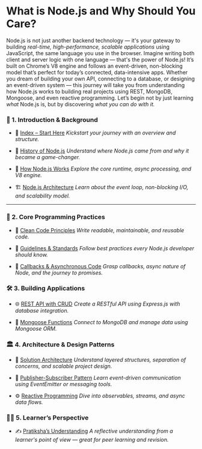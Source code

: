 # What is Node.js and Why Should You Care?

Node.js is not just another backend technology — it's your gateway to building *real-time, high-performance, scalable applications* using JavaScript, the same language you use in the browser. Imagine writing both client and server logic with one language — that's the power of Node.js! It’s built on Chrome’s V8 engine and follows an event-driven, non-blocking model that’s perfect for today’s connected, data-intensive apps. Whether you dream of building your own API, connecting to a database, or designing an event-driven system — this journey will take you from understanding how Node.js works to building real projects using REST, MongoDB, Mongoose, and even reactive programming. Let’s begin not by just learning *what* Node.js is, but by discovering *what you can do with it.*

### 🔰 1. **Introduction & Background**

* 📘 [Index – Start Here](https://github.com/RaviTambade/TFLNodeJS/blob/main/notes/nodejs/index.md)
  *Kickstart your journey with an overview and structure.*

* 📜 [History of Node.js](https://github.com/RaviTambade/TFLNodeJS/blob/main/notes/nodejs/history.md)
  *Understand where Node.js came from and why it became a game-changer.*

* 🧠 [How Node.js Works](https://github.com/RaviTambade/TFLNodeJS/blob/main/notes/nodejs/hownodejsworks.md)
  *Explore the core runtime, async processing, and V8 engine.*

* 🏗️ [Node.js Architecture](https://github.com/RaviTambade/TFLNodeJS/blob/main/notes/nodejs/nodejsarchitecture.md)
  *Learn about the event loop, non-blocking I/O, and scalability model.*

---

### 🧠 2. **Core Programming Practices**

* 🧼 [Clean Code Principles](https://github.com/RaviTambade/TFLNodeJS/blob/main/notes/nodejs/cleancode.md)
  *Write readable, maintainable, and reusable code.*

* 📏 [Guidelines & Standards](https://github.com/RaviTambade/TFLNodeJS/blob/main/notes/nodejs/guidelines.md)
  *Follow best practices every Node.js developer should know.*

* 🔁 [Callbacks & Asynchronous Code](https://github.com/RaviTambade/TFLNodeJS/blob/main/notes/nodejs/callback.md)
  *Grasp callbacks, async nature of Node, and the journey to promises.*

 

### 🛠️ 3. **Building Applications**

* 🌐 [REST API with CRUD](https://github.com/RaviTambade/TFLNodeJS/blob/main/notes/nodejs/restapicrud.md)
  *Create a RESTful API using Express.js with database integration.*

* 🍃 [Mongoose Functions](https://github.com/RaviTambade/TFLNodeJS/blob/main/notes/nodejs/mongoosefuncations.md)
  *Connect to MongoDB and manage data using Mongoose ORM.*

 

### 🏛️ 4. **Architecture & Design Patterns**

* 🧩 [Solution Architecture](https://github.com/RaviTambade/TFLNodeJS/blob/main/notes/nodejs/SolutionArchitecture.md)
  *Understand layered structures, separation of concerns, and scalable project design.*

* 📣 [Publisher-Subscriber Pattern](https://github.com/RaviTambade/TFLNodeJS/blob/main/notes/nodejs/publishersubscriber.md)
  *Learn event-driven communication using EventEmitter or messaging tools.*

* ⚙️ [Reactive Programming](https://github.com/RaviTambade/TFLNodeJS/blob/main/notes/nodejs/reactiveprog.md)
  *Dive into observables, streams, and async data flows.*

 

### 👩‍🎓 5. **Learner’s Perspective**

* ✍️ [Pratiksha’s Understanding](https://github.com/RaviTambade/TFLNodeJS/blob/main/notes/nodejs/prtikshaunderstanding.md)
  *A reflective understanding from a learner's point of view — great for peer learning and revision.*
 

 
 